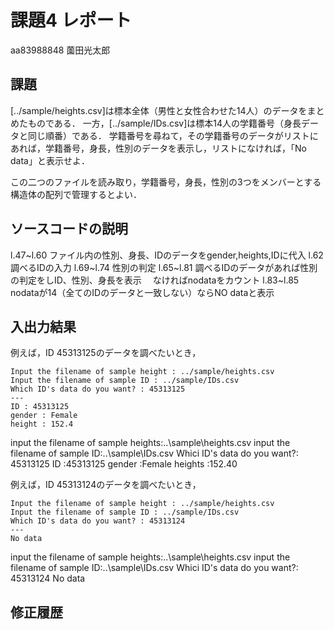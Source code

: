 # 課題4 レポート

aa83988848 薗田光太郎

## 課題

[../sample/heights.csv]は標本全体（男性と女性合わせた14人）のデータをまとめたものである．
一方，[../sample/IDs.csv]は標本14人の学籍番号（身長データと同じ順番）である．
学籍番号を尋ねて，その学籍番号のデータがリストにあれば，学籍番号，身長，性別のデータを表示し，リストになければ，「No data」と表示せよ．

この二つのファイルを読み取り，学籍番号，身長，性別の3つをメンバーとする構造体の配列で管理するとよい．

## ソースコードの説明
l.47~l.60 ファイル内の性別、身長、IDのデータをgender,heights,IDに代入
l.62 調べるIDの入力
l.69~l.74 性別の判定
l.65~l.81 調べるIDのデータがあれば性別の判定をしID、性別、身長を表示
        　なければnodataをカウント
l.83~l.85 nodataが14（全てのIDのデータと一致しない）ならNO dataと表示

## 入出力結果

例えば，ID 45313125のデータを調べたいとき，

```
Input the filename of sample height : ../sample/heights.csv
Input the filename of sample ID : ../sample/IDs.csv
Which ID's data do you want? : 45313125
---
ID : 45313125
gender : Female
height : 152.4
```
input the filename of sample heights:..\sample\heights.csv
input the filename of sample ID:..\sample\IDs.csv
Whici ID's data do you want?: 45313125
ID :45313125
gender :Female
heights :152.40

例えば，ID 45313124のデータを調べたいとき，

```
Input the filename of sample height : ../sample/heights.csv
Input the filename of sample ID : ../sample/IDs.csv
Which ID's data do you want? : 45313124
---
No data
```
input the filename of sample heights:..\sample\heights.csv
input the filename of sample ID:..\sample\IDs.csv
Whici ID's data do you want?: 45313124
No data

## 修正履歴

